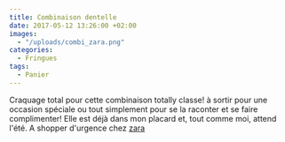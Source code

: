 ```yaml
---
title: Combinaison dentelle
date: 2017-05-12 13:26:00 +02:00
images:
  - "/uploads/combi_zara.png"
categories:
  - Fringues
tags:
  - Panier
---
```


Craquage total pour cette combinaison totally classe! à sortir pour une occasion spéciale ou tout simplement pour se la raconter et se faire complimenter! Elle est déjà dans mon placard et, tout comme moi, attend l'été. A shopper d'urgence chez [zara](https://www.zara.com/fr/fr/femme/combinaisons/combinaison-en-dentelle-assortie-c399001p4298230.html)
